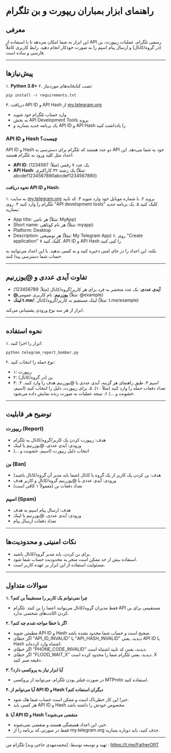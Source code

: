 # راهنمای ابزار بمباران ریپورت و بن تلگرام

## معرفی
این ابزار به شما امکان می‌دهد تا با استفاده از API رسمی تلگرام، عملیات ریپورت، بن (در گروه/کانال) و ارسال پیام اسپم را به صورت خودکار انجام دهید. رابط کاربری کاملاً فارسی و ساده است.

---

## پیش‌نیازها
۱. **Python 3.8+**
۲. نصب کتابخانه‌های موردنیاز:
```
pip install -r requirements.txt
```
۳. دریافت API ID و API Hash از [my.telegram.org](https://my.telegram.org)
   - وارد حساب تلگرام خود شوید
   - به بخش API Development Tools بروید
   - یک برنامه جدید بسازید و API ID و API Hash را یادداشت کنید

### API ID و Hash چیست؟
API ID و Hash دو عدد هستند که تلگرام برای دسترسی به API خود به شما می‌دهد. این اعداد مثل کلید ورود به تلگرام هستند:

- **API ID**: یک عدد ۷ رقمی (مثلاً: 1234567)
- **API Hash**: یک رشته ۳۲ کاراکتری (مثلاً: abcdef1234567890abcdef1234567890)

#### نحوه دریافت API ID و Hash:
۱. به سایت [my.telegram.org](https://my.telegram.org) بروید
۲. با شماره موبایل خود وارد شوید
۳. کد تایید تلگرام را وارد کنید
۴. روی "API development tools" کلیک کنید
۵. یک برنامه جدید بسازید:
   - App title: هر نامی (مثلاً: MyApp)
   - Short name: هر نام کوتاهی (مثلاً: myapp)
   - Platform: Desktop
   - Description: هر توضیحی (مثلاً: My Telegram App)
۶. روی "Create application" کلیک کنید
۷. API ID و API Hash را کپی کنید

نکته: این اعداد را در جای امنی ذخیره کنید و به کسی ندهید. با این اعداد می‌توانند به حساب شما دسترسی پیدا کنند.

---

## تفاوت آیدی عددی و @یوزرنیم
- **آیدی عددی**: یک عدد منحصر به فرد برای هر کاربر/گروه/کانال (مثلاً: 123456789)
- **@یوزرنیم**: نام کاربری عمومی (مثلاً: @example)
- **لینک t.me/**: لینک مستقیم به کاربر/گروه/کانال (مثلاً: t.me/example)

ابزار از هر سه نوع ورودی پشتیبانی می‌کند.

---

## نحوه استفاده
۱. ابزار را اجرا کنید:
```
python telegram_report_bomber.py
```
۲. نوع حمله را انتخاب کنید:
   - ۱: ریپورت
   - ۲: بن (در گروه/کانال)
   - ۳: اسپم
۳. طبق راهنمای هر گزینه، آیدی عددی یا @یوزرنیم هدف را وارد کنید.
۴. تعداد دفعات حمله را وارد کنید (مثلاً ۱۰).
۵. برای ریپورت، دلیل را انتخاب کنید (اسپم، خشونت و ...)
۶. نتیجه عملیات به صورت زنده نمایش داده می‌شود.

---

## توضیح هر قابلیت
### ریپورت (Report)
- هدف: ریپورت کردن یک کاربر/گروه/کانال به تلگرام
- ورودی: آیدی عددی، @یوزرنیم یا لینک
- انتخاب دلیل ریپورت (اسپم، خشونت و ...)

### بن (Ban)
- هدف: بن کردن یک کاربر از یک گروه یا کانال (شما باید مدیر آن گروه/کانال باشید)
- ورودی: آیدی عددی یا @یوزرنیم گروه/کانال و کاربر هدف
- تعداد دفعات بن (معمولاً ۱ کافی است)

### اسپم (Spam)
- هدف: ارسال پیام اسپم به هدف
- ورودی: آیدی عددی، @یوزرنیم یا لینک
- تعداد دفعات ارسال پیام

---

## نکات امنیتی و محدودیت‌ها
- برای بن کردن، باید مدیر گروه/کانال باشید.
- استفاده بیش از حد ممکن است منجر به محدودیت حساب شما شود.
- مسئولیت استفاده از این ابزار بر عهده کاربر است.

---

## سوالات متداول
**۱. چرا نمی‌توانم یک کاربر را مستقیماً بن کنم؟**
- فقط مدیران گروه/کانال می‌توانند اعضا را بن کنند. تلگرام API مستقیمی برای بن کردن اکانت‌های شخصی ندارد.

**۲. اگر با خطا مواجه شدم چه کنم؟**
- مطمئن شوید API ID و Hash صحیح است و حساب شما محدود نشده باشد.
- اگر خطای "API_ID_INVALID" یا "API_HASH_INVALID" دیدید، یعنی API ID یا Hash اشتباه وارد کرده‌اید.
- اگر خطای "PHONE_CODE_INVALID" دیدید، یعنی کد تایید اشتباه است.
- اگر خطای "FLOOD_WAIT_X" دیدید، یعنی تلگرام شما را محدود کرده است. X دقیقه صبر کنید.

**۳. آیا ابزار نیاز به پروکسی دارد؟**
- در صورت فیلتر بودن تلگرام، می‌توانید از پروکسی MTProto استفاده کنید.

**۴. آیا می‌توانم از API ID و Hash دیگران استفاده کنم؟**
- خیر! این کار خطرناک است و ممکن است حساب شما هک شود.
- هر کسی باید API ID و Hash مخصوص خودش را داشته باشد.

**۵. آیا API ID و Hash منقضی می‌شوند؟**
- خیر، این اعداد همیشگی هستند و منقضی نمی‌شوند.
- فقط در صورتی که برنامه را از my.telegram.org حذف کنید، باید دوباره بسازید.

---

تهیه و توسعه توسط: [محمدمهدی حاجی وند] 
تلگرام من : https://t.me/FatherOfIT